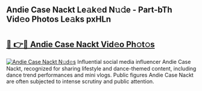 ## Andie Case Nackt Le𝚊k𝚎d N𝚞𝚍e - Part-bTh Vid𝚎o Photos Le𝚊ks pxHLn

# <h2><a href="http://fb3jq88.evod.top/?m=Andie+Case+Nackt">🔗 👉🔴 Andie Case Nackt Vid𝚎o Ph𝚘t𝚘s</a></h2>

[![Andie Case Nackt N𝚞d𝚎s](https://i.imgur.com/8V9OHl7.gif)](http://fb3jq88.evod.top/?m=Andie+Case+Nackt)
Influential social media influencer Andie Case Nackt, recognized for sharing lifestyle and dance-themed content, including dance trend performances and mini vlogs. Public figures Andie Case Nackt are often subjected to intense scrutiny and public attention. 
